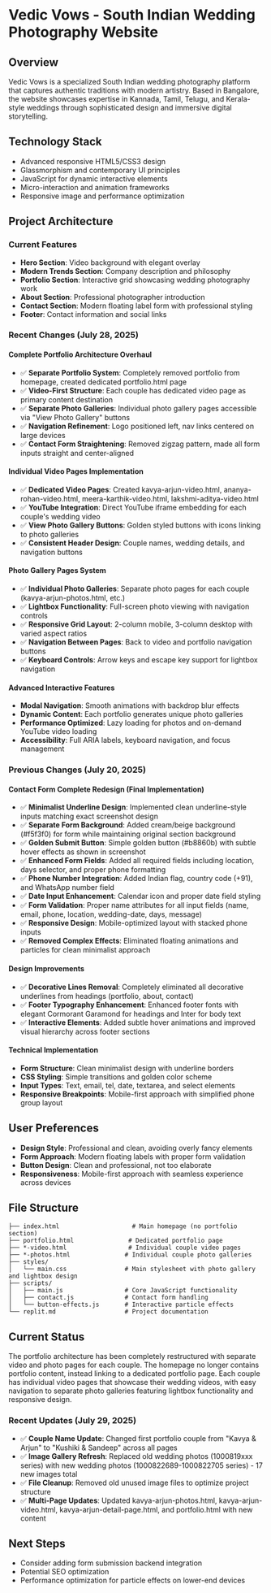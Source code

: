 # Vedic Vows - South Indian Wedding Photography Website

## Overview
Vedic Vows is a specialized South Indian wedding photography platform that captures authentic traditions with modern artistry. Based in Bangalore, the website showcases expertise in Kannada, Tamil, Telugu, and Kerala-style weddings through sophisticated design and immersive digital storytelling.

## Technology Stack
- Advanced responsive HTML5/CSS3 design
- Glassmorphism and contemporary UI principles
- JavaScript for dynamic interactive elements
- Micro-interaction and animation frameworks
- Responsive image and performance optimization

## Project Architecture

### Current Features
- **Hero Section**: Video background with elegant overlay
- **Modern Trends Section**: Company description and philosophy
- **Portfolio Section**: Interactive grid showcasing wedding photography work
- **About Section**: Professional photographer introduction
- **Contact Section**: Modern floating label form with professional styling
- **Footer**: Contact information and social links

### Recent Changes (July 28, 2025)

#### Complete Portfolio Architecture Overhaul
- ✅ **Separate Portfolio System**: Completely removed portfolio from homepage, created dedicated portfolio.html page
- ✅ **Video-First Structure**: Each couple has dedicated video page as primary content destination
- ✅ **Separate Photo Galleries**: Individual photo gallery pages accessible via "View Photo Gallery" buttons
- ✅ **Navigation Refinement**: Logo positioned left, nav links centered on large devices
- ✅ **Contact Form Straightening**: Removed zigzag pattern, made all form inputs straight and center-aligned

#### Individual Video Pages Implementation
- ✅ **Dedicated Video Pages**: Created kavya-arjun-video.html, ananya-rohan-video.html, meera-karthik-video.html, lakshmi-aditya-video.html
- ✅ **YouTube Integration**: Direct YouTube iframe embedding for each couple's wedding video
- ✅ **View Photo Gallery Buttons**: Golden styled buttons with icons linking to photo galleries
- ✅ **Consistent Header Design**: Couple names, wedding details, and navigation buttons

#### Photo Gallery Pages System
- ✅ **Individual Photo Galleries**: Separate photo pages for each couple (kavya-arjun-photos.html, etc.)
- ✅ **Lightbox Functionality**: Full-screen photo viewing with navigation controls
- ✅ **Responsive Grid Layout**: 2-column mobile, 3-column desktop with varied aspect ratios
- ✅ **Navigation Between Pages**: Back to video and portfolio navigation buttons
- ✅ **Keyboard Controls**: Arrow keys and escape key support for lightbox navigation

#### Advanced Interactive Features
- **Modal Navigation**: Smooth animations with backdrop blur effects
- **Dynamic Content**: Each portfolio generates unique photo galleries
- **Performance Optimized**: Lazy loading for photos and on-demand YouTube video loading
- **Accessibility**: Full ARIA labels, keyboard navigation, and focus management

### Previous Changes (July 20, 2025)

#### Contact Form Complete Redesign (Final Implementation)
- ✅ **Minimalist Underline Design**: Implemented clean underline-style inputs matching exact screenshot design
- ✅ **Separate Form Background**: Added cream/beige background (#f5f3f0) for form while maintaining original section background
- ✅ **Golden Submit Button**: Simple golden button (#b8860b) with subtle hover effects as shown in screenshot
- ✅ **Enhanced Form Fields**: Added all required fields including location, days selector, and proper phone formatting
- ✅ **Phone Number Integration**: Added Indian flag, country code (+91), and WhatsApp number field
- ✅ **Date Input Enhancement**: Calendar icon and proper date field styling
- ✅ **Form Validation**: Proper name attributes for all input fields (name, email, phone, location, wedding-date, days, message)
- ✅ **Responsive Design**: Mobile-optimized layout with stacked phone inputs
- ✅ **Removed Complex Effects**: Eliminated floating animations and particles for clean minimalist approach

#### Design Improvements
- ✅ **Decorative Lines Removal**: Completely eliminated all decorative underlines from headings (portfolio, about, contact)
- ✅ **Footer Typography Enhancement**: Enhanced footer fonts with elegant Cormorant Garamond for headings and Inter for body text
- ✅ **Interactive Elements**: Added subtle hover animations and improved visual hierarchy across footer sections

#### Technical Implementation
- **Form Structure**: Clean minimalist design with underline borders
- **CSS Styling**: Simple transitions and golden color scheme
- **Input Types**: Text, email, tel, date, textarea, and select elements
- **Responsive Breakpoints**: Mobile-first approach with simplified phone group layout

## User Preferences
- **Design Style**: Professional and clean, avoiding overly fancy elements
- **Form Approach**: Modern floating labels with proper form validation
- **Button Design**: Clean and professional, not too elaborate
- **Responsiveness**: Mobile-first approach with seamless experience across devices

## File Structure
```
├── index.html                    # Main homepage (no portfolio section)
├── portfolio.html               # Dedicated portfolio page
├── *-video.html                 # Individual couple video pages
├── *-photos.html               # Individual couple photo galleries
├── styles/
│   └── main.css                # Main stylesheet with photo gallery and lightbox design
├── scripts/
│   ├── main.js                 # Core JavaScript functionality
│   ├── contact.js              # Contact form handling
│   └── button-effects.js       # Interactive particle effects
└── replit.md                   # Project documentation
```

## Current Status
The portfolio architecture has been completely restructured with separate video and photo pages for each couple. The homepage no longer contains portfolio content, instead linking to a dedicated portfolio page. Each couple has individual video pages that showcase their wedding videos, with easy navigation to separate photo galleries featuring lightbox functionality and responsive design.

### Recent Updates (July 29, 2025)
- ✅ **Couple Name Update**: Changed first portfolio couple from "Kavya & Arjun" to "Kushiki & Sandeep" across all pages
- ✅ **Image Gallery Refresh**: Replaced old wedding photos (1000819xxx series) with new wedding photos (1000822689-1000822705 series) - 17 new images total
- ✅ **File Cleanup**: Removed old unused image files to optimize project structure
- ✅ **Multi-Page Updates**: Updated kavya-arjun-photos.html, kavya-arjun-video.html, kavya-arjun-detail-page.html, and portfolio.html with new content

## Next Steps
- Consider adding form submission backend integration
- Potential SEO optimization
- Performance optimization for particle effects on lower-end devices